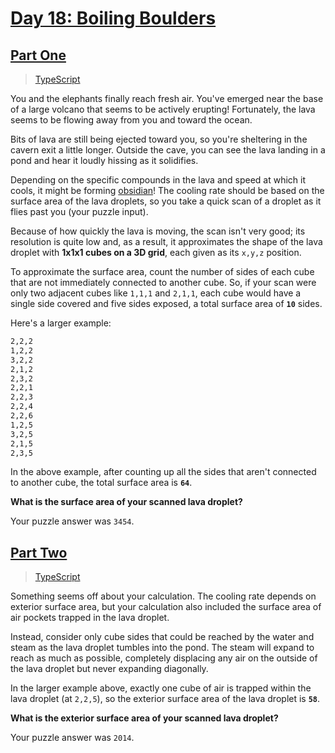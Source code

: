 # [Day 18: Boiling Boulders](https://adventofcode.com/2022/day/18)

## [Part One](https://adventofcode.com/2022/day/18#part1)

> [TypeScript](/solutions/typescript/2022/18/src/p1.ts)

You and the elephants finally reach fresh air. You've emerged near the base of a
large volcano that seems to be actively erupting! Fortunately, the lava seems to
be flowing away from you and toward the ocean.

Bits of lava are still being ejected toward you, so you're sheltering in the
cavern exit a little longer. Outside the cave, you can see the lava landing in a
pond and hear it loudly hissing as it solidifies.

Depending on the specific compounds in the lava and speed at which it cools, it
might be forming [obsidian](https://en.wikipedia.org/wiki/Obsidian)! The cooling
rate should be based on the surface area of the lava droplets, so you take a
quick scan of a droplet as it flies past you (your puzzle input).

Because of how quickly the lava is moving, the scan isn't very good; its
resolution is quite low and, as a result, it approximates the shape of the lava
droplet with **1x1x1 cubes on a 3D grid**, each given as its `x,y,z` position.

To approximate the surface area, count the number of sides of each cube that are
not immediately connected to another cube. So, if your scan were only two
adjacent cubes like `1,1,1` and `2,1,1`, each cube would have a single side
covered and five sides exposed, a total surface area of **`10`** sides.

Here's a larger example:

```txt
2,2,2
1,2,2
3,2,2
2,1,2
2,3,2
2,2,1
2,2,3
2,2,4
2,2,6
1,2,5
3,2,5
2,1,5
2,3,5
```

In the above example, after counting up all the sides that aren't connected to
another cube, the total surface area is **`64`**.

**What is the surface area of your scanned lava droplet?**

Your puzzle answer was `3454`.

## [Part Two](https://adventofcode.com/2022/day/18#part2)

> [TypeScript](/solutions/typescript/2022/18/src/p2.ts)

Something seems off about your calculation. The cooling rate depends on exterior
surface area, but your calculation also included the surface area of air pockets
trapped in the lava droplet.

Instead, consider only cube sides that could be reached by the water and steam
as the lava droplet tumbles into the pond. The steam will expand to reach as
much as possible, completely displacing any air on the outside of the lava
droplet but never expanding diagonally.

In the larger example above, exactly one cube of air is trapped within the lava
droplet (at `2,2,5`), so the exterior surface area of the lava droplet is
**`58`**.

**What is the exterior surface area of your scanned lava droplet?**

Your puzzle answer was `2014`.
